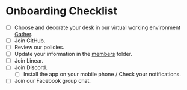 # Onboarding Checklist

- [ ] Choose and decorate your desk in our virtual working environment [Gather](https://app.gather.town/app/HUrBvz52GzNSWOfv/sota-zk-lab).
- [ ] Join GitHub.
- [ ] Review our policies.
- [ ] Update your information in the [members](members) folder.
- [ ] Join Linear.
- [ ] Join Discord.
    - [ ] Install the app on your mobile phone / Check your notifications.
- [ ] Join our Facebook group chat.